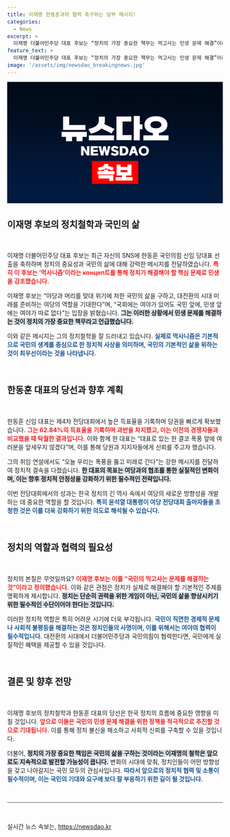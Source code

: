 ```yaml
---
title: 이재명 한동훈과의 협력 촉구하는 당부 메시지!
categories:
  - News
excerpt: >
  이재명 더불어민주당 대표 후보는 “정치의 가장 중요한 책무는 먹고사는 민생 문제 해결”이라며, 한동훈 국민의힘 신임 당 대표를 축하했다. 그는 여야를 초월한 협력을 당부하며, 희망찬 미래를 위한 전환 필요성을 강조했다.
feature_text: >
  이재명 더불어민주당 대표 후보는 “정치의 가장 중요한 책무는 먹고사는 민생 문제 해결”이라며, 한동훈 국민의힘 신임 당 대표를 축하했다. 그는 여야를 초월한 협력을 당부하며, 희망찬 미래를 위한 전환 필요성을 강조했다.
image: '/assets/img/newsdao_breakingnews.jpg'
---
```


<p><img src="/assets/img/newsdao_breakingnews.jpg" alt="bookingtag 속보" /></p>

<h2 data-ke-size="size26">이재명 후보의 정치철학과 국민의 삶</h2>

<p data-ke-size="size16">&nbsp;</p>

<p>이재명 더불어민주당 대표 후보는 최근 자신의 SNS에 한동훈 국민의힘 신임 당대표 선출을 축하하며 정치의 중요성과 국민의 삶에 대해 강력한 메시지를 전달하였습니다. <b><span style="color: #ee2323;">특히 이 후보는 ‘먹사니즘’이라는 концеп트를 통해 정치가 해결해야 할 핵심 문제로 민생을 강조했습니다.</span></b> </p>

<p>이재명 후보는 “야당과 머리를 맞대 위기에 처한 국민의 삶을 구하고, 대전환의 시대 미래를 준비하는 여당의 역할을 기대한다”며, “국회에는 여야가 있어도 국민 앞에, 민생 앞에는 여야가 따로 없다”는 입장을 밝혔습니다. <b><span style="background-color: #21538527;">그는 이러한 상황에서 민생 문제를 해결하는 것이 정치의 가장 중요한 책무라고 언급했습니다.</span></b> </p>

<p>이와 같은 메시지는 그의 정치철학을 잘 드러내고 있습니다. <b><span style="color: #1a5490;">실제로 먹사니즘은 기본적으로 국민의 생계를 중심으로 한 정치적 사상을 의미하며, 국민의 기본적인 삶을 위하는 것이 최우선이라는 것을 나타냅니다.</span></b> </p>

<p data-ke-size="size16">&nbsp;</p>

<h2 data-ke-size="size26">한동훈 대표의 당선과 향후 계획</h2>

<p data-ke-size="size16">&nbsp;</p>

<p>한동훈 신임 대표는 제4차 전당대회에서 높은 득표율을 기록하며 당권을 빠르게 확보했습니다. <b><span style="color: #ee2323;">그는 62.84%의 득표율을 기록하며 과반을 차지했고, 이는 이전의 경쟁자들과 비교했을 때 탁월한 결과입니다.</span></b> 이와 함께 한 대표는 “대표로 있는 한 결코 폭풍 앞에 여러분을 앞세우지 않겠다”며, 이를 통해 당원과 지지자들에게 신뢰를 주고자 했습니다. </p>

<p>그의 취임 연설에서도 “오늘 우리는 폭풍을 뚫고 미래로 간다”는 강한 메시지를 전달하여 정치적 결속을 다졌습니다. <b><span style="background-color: #21538527;">한 대표의 목표는 여당과의 협조를 통한 실질적인 변화이며, 이는 향후 정치적 안정성을 강화하기 위한 필수적인 전략입니다.</span></b> </p>

<p>이번 전당대회에서의 성과는 한국 정치의 긴 역사 속에서 여당의 새로운 방향성을 개발하는 데 중요한 역할을 할 것입니다. <b><span style="color: #1a5490;">특히 윤석열 대통령이 여당 전당대회 출마자들을 초청한 것은 이를 더욱 강화하기 위한 의도로 해석될 수 있습니다.</span></b> </p>

<p data-ke-size="size16">&nbsp;</p>

<h2 data-ke-size="size26">정치의 역할과 협력의 필요성</h2>

<p data-ke-size="size16">&nbsp;</p>

<p>정치의 본질은 무엇일까요? <b><span style="color: #ee2323;">이재명 후보는 이를 “국민의 먹고사는 문제를 해결하는 것”이라고 정의했습니다.</span></b> 이와 같은 관점은 정치가 실제로 해결해야 할 기본적인 주제를 명확하게 제시합니다. <b><span style="background-color: #21538527;">정치는 단순히 권력을 위한 게임이 아닌, 국민의 삶을 향상시키기 위한 필수적인 수단이어야 한다는 것입니다.</span></b> </p>

<p>이러한 정치적 역할은 특히 어려운 시기에 더욱 부각됩니다. <b><span style="color: #1a5490;">국민이 직면한 경제적 문제나 사회적 불평등을 해결하는 것은 정치인들의 사명이며, 이를 위해서는 여야의 협력이 필수적입니다.</span></b> 대전환의 시대에서 더불어민주당과 국민의힘이 협력한다면, 국민에게 실질적인 혜택을 제공할 수 있을 것입니다. </p>

<p data-ke-size="size16">&nbsp;</p>

<h2 data-ke-size="size26">결론 및 향후 전망</h2>

<p data-ke-size="size16">&nbsp;</p>

<p>이재명 후보의 정치철학과 한동훈 대표의 당선은 한국 정치의 흐름에 중요한 영향을 미칠 것입니다. <b><span style="color: #ee2323;">앞으로 이들은 국민의 민생 문제 해결을 위한 정책을 적극적으로 추진할 것으로 기대됩니다.</span></b> 이를 통해 정치 불신을 해소하고 사회적 신뢰를 구축할 수 있을 것입니다. </p>

<p>더불어, <b><span style="background-color: #21538527;">정치의 가장 중요한 책임은 국민의 삶을 구하는 것이라는 이재명의 철학은 앞으로도 지속적으로 발전할 가능성이 큽니다.</span></b> 변화의 시대에 맞춰, 정치인들이 어떤 방향성을 갖고 나아갈지는 국민 모두의 관심사입니다. <b><span style="color: #1a5490;">따라서 앞으로의 정치적 협력 및 소통이 필수적이며, 이는 국민의 기대와 요구에 보다 잘 부응하기 위한 길이 될 것입니다.</span></b> </p>

<p data-ke-size="size16">&nbsp;</p> 

<hr style="height:1px;border:none;background-color:#555555;" /> 

<p data-ke-size="size16">&nbsp;</p> 
실시간 뉴스 속보는, <a href="https://newsdao.kr" rel="dofollow">https://newsdao.kr</a>


